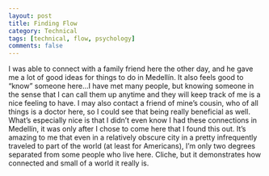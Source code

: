 ```yaml
---
layout: post
title: Finding Flow
category: Technical
tags: [technical, flow, psychology]
comments: false
---
```


I was able to connect with a family friend here the other day, and he gave me a lot of good ideas for things to do in Medellín. It also feels good to “know” someone here…I have met many people, but knowing someone in the sense that I can call them up anytime and they will keep track of me is a nice feeling to have. I may also contact a friend of mine’s cousin, who of all things is a doctor here, so I could see that being really beneficial as well. What’s especially nice is that I didn’t even know I had these connections in Medellín, it was only after I chose to come here that I found this out. It’s amazing to me that even in a relatively obscure city in a pretty infrequently traveled to part of the world (at least for Americans), I’m only two degrees separated from some people who live here. Cliche, but it demonstrates how connected and small of a world it really is.
